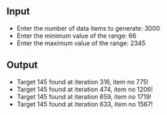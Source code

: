 ## Input
 - Enter the number of data items to generate: 3000
 - Enter the minimum value of the range: 66
 - Enter the maximum value of the range: 2345

## Output
 - Target 145 found at iteration 316, item no 775!
 - Target 145 found at iteration 474, item no 1206!
 - Target 145 found at iteration 659, item no 1719!
 - Target 145 found at iteration 633, item no 1567!